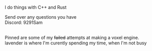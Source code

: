 I do things with C++ and Rust

Send over any questions you have <br>
Discord: 9291Sam

<br>
Pinned are some of my <s>failed</s> attempts at making a voxel engine.<br>
lavender is where I'm curently spending my time, when I'm not busy
